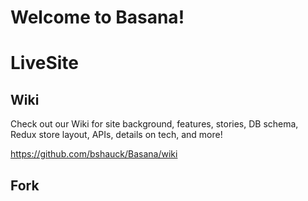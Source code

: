 # Welcome to Basana!

# LiveSite

## Wiki

Check out our Wiki for site background, features, stories, DB schema, Redux store layout, APIs, details on tech, and more!

https://github.com/bshauck/Basana/wiki


## Fork

